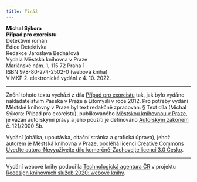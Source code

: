 ```yaml
---
title: Tiráž
---
```


**Michal Sýkora    
Případ pro exorcistu**  
Detektivní román  
Edice Detektivka  
Redakce Jaroslava Bednářová  
Vydala Městská knihovna v Praze  
Mariánské nám. 1, 115 72 Praha 1  
ISBN 978-80-274-2502-0 (webová kniha)  
V MKP 2. elektronické vydání z 4. 10. 2022.

***

Znění tohoto textu vychází z díla [Případ pro exorcistu](https://search.mlp.cz/cz/titul/pripad-pro-exorcistu/3689866/#/) tak, jak bylo vydáno nakladatelstvím Paseka v Praze a Litomyšli v roce 2012. Pro potřeby vydání Městské knihovny v Praze byl text redakčně zpracován.
§
Text díla (Michal Sýkora: Případ pro exorcistu), publikovaného [Městskou knihovnou v Praze](https://www.mlp.cz/cz/), je vázán autorskými právy a jeho použití je definováno [Autorským zákonem](https://www.mkcr.cz/predpisy-zakonu-709.html) č. 121/2000 Sb.

Vydání (obálka, upoutávka, citační stránka a grafická úprava), jehož autorem je Městská knihovna v Praze, podléhá licenci [Creative Commons Uveďte autora-Nevyužívejte dílo komerčně-Zachovejte licenci 3.0 Česko](https://creativecommons.org/licenses/by-nc-sa/3.0/cz/).


***

Vydání webové knihy podpořila [Technologická agentura ČR](https://www.tacr.cz/) v projektu [Redesign knihovních služeb 2020: webové knihy](https://starfos.tacr.cz/cs/project/TL04000391).